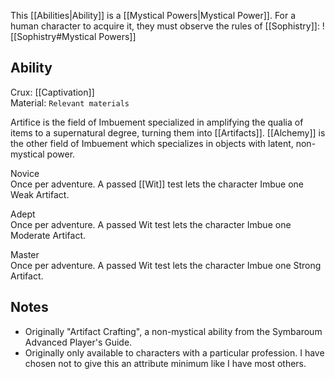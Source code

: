 This [[Abilities|Ability]] is a [[Mystical Powers|Mystical Power]]. For a human character to acquire it, they must observe the rules of [[Sophistry]]:
![[Sophistry#Mystical Powers]]
## Ability
Crux: [[Captivation]]<br>Material: `Relevant materials`

Artifice is the field of Imbuement specialized in amplifying the qualia of items to a supernatural degree, turning them into [[Artifacts]]. [[Alchemy]] is the other field of Imbuement which specializes in objects with latent, non-mystical power.

Novice<br>Once per adventure. A passed [[Wit]] test lets the character Imbue one Weak Artifact.

Adept<br>Once per adventure. A passed Wit test lets the character Imbue one Moderate Artifact.

Master<br>Once per adventure. A passed Wit test lets the character Imbue one Strong Artifact.
## Notes
* Originally "Artifact Crafting", a non-mystical ability from the Symbaroum Advanced Player's Guide.
* Originally only available to characters with a particular profession. I have chosen not to give this an attribute minimum like I have most others.